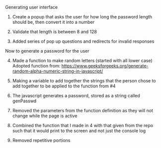 Generating user interface

1. Create a popup that asks the user for how long the password length should be, then convert it into a number

2. Validate that length is between 8 and 128

3. Added series of pop up questions and redirects for invalid responses

Now to generate a password for the user

4. Made a function to make random letters (started with all lower case)
    Adopted function from: https://www.geeksforgeeks.org/generate-random-alpha-numeric-string-in-javascript/

5. Making a variable to add together the strings that the person chose to add together to be applied to the function from #4

6. The javascript generates a password, stored as a string called genPasswd

7. Removed the parameters from the function definition as they will not change while the page is active

8. Combined the function that I made in 4 with that given from the repo such that it would print to the screen and not just the console log 

9. Removed repetitive portions
                        



